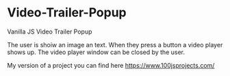 # Video-Trailer-Popup
Vanilla JS Video Trailer Popup

The user is shoiw an image an text. When they press a button a video player shows up. The video player window can be closed by the user.

My version of a project you can find here https://www.100jsprojects.com/
